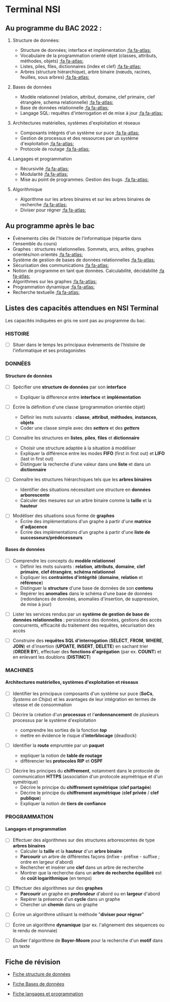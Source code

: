 # Terminal NSI

## Au programme du BAC 2022 : 

1. Structure de données:
    - Structure de données; interface et implémentation  [:fa fa-atlas:](/terminal/algo.md#structure-de-données)
    - Vocabulaire de la programmation orienté objet (classes, attributs, méthodes, objets) [:fa fa-atlas:](/terminal/programmation.md#programmation-orientée-objet)
    - Listes, piles, files, dictionnaires (index et clef) [:fa fa-atlas:](/terminal/algo.md#liste)
    - Arbres (structure hiérarchique), arbre binaire (nœuds, racines, feuilles, sous arbres) [:fa fa-atlas:](/terminal/algo.md#structures-en-arbres)
  
2. Bases de données 
    - Modèle relationnel (relation, attribut, domaine, clef primaire, clef étrangère, schema relationnelle) [:fa fa-atlas:](/terminal/bases_de_donnees.md#le-modèle-relationnel)
    - Base de données relationnelle [:fa fa-atlas:](/terminal/bases_de_donnees.md#le-modèle-relationnel)
    - Langage SQL: requêtes d'interrogation et de mise à jour [:fa fa-atlas:](/terminal/bases_de_donnees.md#le-language-sql)

3. Architectures matérielles, systèmes d'exploitation et réseaux
    - Composants intégrés d'un système sur puce [:fa fa-atlas:](terminal/archi_os_reseaux.md#circuits-intégrés)
    - Gestion de processus et des ressources par un système d'exploitation [:fa fa-atlas:](terminal/archi_os_reseaux.md#gestion-des-processus-et-des-ressources)
    - Protocole de routage [:fa fa-atlas:](terminal/archi_os_reseaux.md#protocoles-de-routage)

4. Langages et programmation
    - Récursivité [:fa fa-atlas:](/terminal/programmation.md#récursivité)
    - Modularité [:fa fa-atlas:](/terminal/programmation.md#modularité)
    - Mise au point de programmes. Gestion des bugs.  [:fa fa-atlas:](/terminal/programmation.md#mise-au-point-de-programme)

5. Algorithmique
    - Algorithme sur les arbres binaires et sur les arbres binaires de recherche [:fa fa-atlas:](/terminal/algo.md#structures-en-arbres)
    - Diviser pour régner [:fa fa-atlas:](/terminal/algo.md#diviser-pour-régner)
  
## Au programme après le bac

- Évènements clés de l'histoire de l'informatique (répartie dans l'ensemble du cours)
- Graphes : structures relationnelles. Sommets, arcs, arêtes, graphes orientés/non orientés [:fa fa-atlas:](/terminal/algo.md#graphe)
- Système de gestion de bases de données relationnelles [:fa fa-atlas:](terminal/bases_de_donnees.md#systèmes-de-gestion-de-bases-de-données-sgbd)
- Sécurisation des communications [:fa fa-atlas:](terminal/archi_os_reseaux.md#sécurisation-des-communications)
- Notion de programme en tant que données. Calculabilité, décidabilité [:fa fa-atlas:](terminal/algo.md#calculabilitédécidabilité)
- Algorithmes sur les graphes [:fa fa-atlas:](/terminal/algo.md#graphe)
- Programmation dynamique [:fa fa-atlas:](terminal/algo.md#programmation-dynamique)
- Recherche textuelle [:fa fa-atlas:](terminal/algo.md#recherche-textuelle)


## Listes des capacités attendues en NSI Terminal

Les capacités indiquées en gris ne sont pas au programme du bac.

### HISTOIRE 

<div class="transparent">

- [ ] Situer dans le temps les principaux évènements de l'histoire de l'informatique et ses protagonistes 

</div>


### DONNÉES
#### Structure de données
- [ ] Spécifier une **structure de données** par son **interface**
    -  Expliquer la difference entre **interface** et **implémentation**

- [ ] Écrire la définition d'une classe (programmation orientée objet)
    - Définir les mots suivants : **classe**, **attribut**, **méthodes**, **instances**, **objets**
    - Coder une classe simple avec des ***setters*** et des ***getters*** 

- [ ] Connaître les structures en **listes**, **piles**, **files** et **dictionnaire**
    - Choisir une structure adaptée à la situation à modéliser
    - Expliquer la différence entre les modes **FIFO** (first in first out) et **LIFO** (last in first out)
    - Distinguer la recherche d'une valeur dans une **liste** et dans un **dictionnaire**

- [ ] Connaître les structures hiérarchiques tels que les **arbres binaires**  
    - Identifier des situations nécessitant une structure en **données arborescente**
    - Calculer des mesures sur un arbre binaire comme la **taille** et la **hauteur**

<div class="transparent">

- [ ] Modéliser des situations sous forme de **graphes**
    - Écrire des implémentations d'un graphe à partir d'une **matrice d'adjacence** 
    - Écrire des implémentations d'un graphe à partir d'une **liste de successeurs/prédécesseurs**

</div>

#### Bases de données

- [ ] Comprendre les concepts du **modèle relationnel**
    - Définir les mots suivants : **relation**, **attributs**, **domaine**, **clef primaire**, **clef étrangère**, **schéma relationnel**
    - Expliquer les **contraintes d'intégrité** (**domaine**, **relation** et **référence**)
    - Distinguer la **structure** d'une base de données de son **contenu**
    - Repérer les **anomalies** dans le schéma d'une base de données (redondances de données, anomalies d'insertion, de suppression, de mise à jour)


<div class="transparent">

- [ ] Lister les services rendus par un **système de gestion de base de données relationnelles** : persistance des données, gestions des accès concurrents, efficacité du traitement des requêtes, sécurisation des accès

</div>

- [ ] Construire des **requêtes SQL d'interrogation** (**SELECT**, **FROM**, **WHERE**, **JOIN**) et d'insertion (**UPDATE**, **INSERT**, **DELETE**) en sachant trier (**ORDER BY**), effectuer des **fonctions d'agrégation** (par ex. **COUNT**) et en enlevant les doublons (**DISTINCT**)

### MACHINES
#### Architectures matérielles, systèmes d'exploitation et réseaux

- [ ] Identifier les principaux composants d'un système sur puce (**SoCs**, *Systems on Chips*) et les avantages de leur intégration en termes de vitesse et de consommation

- [ ] Décrire la création d'un **processus** et l'**ordonnancement** de plusieurs processus par le système d'exploitation
    - comprendre les sorties de la fonction ***top***
    - mettre en évidence le risque d'**interblocage** (deadlock)

- [ ] Identifier la **route** empruntée par un **paquet**
    - expliquer la notion de **table de routage**
    - différencier les **protocoles RIP** et **OSPF**


<div class="transparent">

- [ ] Décrire les principes du **chiffrement**, notamment dans le protocole de communication **HTTPS** (association d'un protocole asymétrique et d'un symétrique)
    - Décrire le principe du **chiffrement symétrique** (**clef partagée**) 
    - Décrire le principe du **chiffrement asymétrique** (**clef privée** / **clef publique**) 
    - Expliquer la notion de **tiers de confiance**

</div>

### PROGRAMMATION
#### Langages et programmation

- [ ] Effectuer des algorithmes sur des structures arborescentes de type **arbres binaires**
    - Calculer la **taille** et la **hauteur** d'un **arbre binaire**
    - **Parcourir** un arbre de différentes façons (infixe - préfixe - suffixe ; ordre en largeur d'abord)
    - Rechercher et insérer une **clef** dans un arbre de recherche
    - Montrer que la recherche dans un **arbre de recherche équilibré** est de **coût logarithmique** (en temps)


<div class="transparent">

- [ ] Effectuer des algorithmes sur des **graphes**
    - **Parcourir** un graphe en **profondeur** d'abord ou en **largeur** d'abord 
    - Repérer la présence d'un **cycle** dans un graphe
    - Chercher un **chemin** dans un graphe

</div>

- [ ] Écrire un algorithme utilisant la méthode "**diviser pour régner**"


<div class="transparent">

- [ ] Écrire un algorithme **dynamique** (par ex. l'alignement des séquences ou le rendu de monnaie)

- [ ] Étudier l'algorithme de **Boyer-Moore** pour la recherche d'un **motif** dans un texte

</div>


## Fiche de révision

- [Fiche structure de données](https://adrientaudiere.github.io/cours_nsi/_doc/svg/fiches/fiche_structure_donnees.pdf)
 
- [Fiche Bases de données](https://adrientaudiere.github.io/cours_nsi/_doc/svg/fiches/fiche_BD_relationnelles.pdf)
 
- [Fiche langages et programmation](https://adrientaudiere.github.io/cours_nsi/_doc/svg/fiches/fiche_langage_programmation.pdf)

